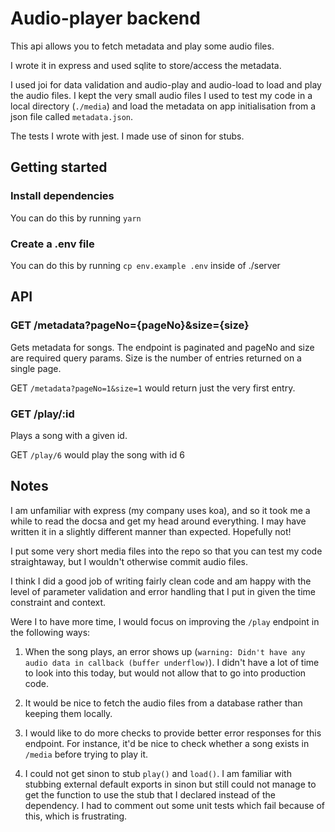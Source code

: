 # Audio-player backend

This api allows you to fetch metadata and play some audio files.

I wrote it in express and used sqlite to store/access the metadata.

I used joi for data validation and audio-play and audio-load to load and play the audio files. I kept the very small audio files I used to test my code in a local directory (`./media`) and load the metadata on app initialisation from a json file called `metadata.json`.

The tests I wrote with jest. I made use of sinon for stubs.

## Getting started

### Install dependencies

You can do this by running `yarn`

### Create a .env file

You can do this by running `cp env.example .env` inside of ./server

## API

### GET /metadata?pageNo={pageNo}&size={size}

Gets metadata for songs. The endpoint is paginated and pageNo and size are required query params. Size is the number of entries returned on a single page.

GET `/metadata?pageNo=1&size=1` would return just the very first entry.

### GET /play/:id

Plays a song with a given id.

GET `/play/6` would play the song with id 6

## Notes

I am unfamiliar with express (my company uses koa), and so it took me a while to read the docsa and get my head around everything. I may have written it in a slightly different manner than expected. Hopefully not!

I put some very short media files into the repo so that you can test my code straightaway, but I wouldn't otherwise commit audio files.

I think I did a good job of writing fairly clean code and am happy with the level of parameter validation and error handling that I put in given the time constraint and context.

Were I to have more time, I would focus on improving the `/play` endpoint in the following ways:

1. When the song plays, an error shows up (`warning: Didn't have any audio data in callback (buffer underflow)`). I didn't have a lot of time to look into this today, but would not allow that to go into production code.

2. It would be nice to fetch the audio files from a database rather than keeping them locally.

3. I would like to do more checks to provide better error responses for this endpoint. For instance, it'd be nice to check whether a song exists in `/media` before trying to play it.

4. I could not get sinon to stub `play()` and `load()`. I am familiar with stubbing external default exports in sinon but still could not manage to get the function to use the stub that I declared instead of the dependency. I had to comment out some unit tests which fail because of this, which is frustrating.
